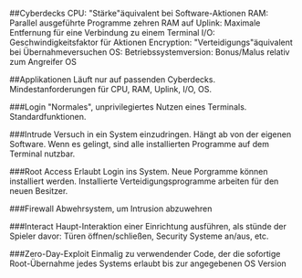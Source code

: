 ##Cyberdecks
CPU: 			"Stärke"äquivalent bei Software-Aktionen
RAM:			Parallel ausgeführte Programme zehren RAM auf
Uplink:		Maximale Entfernung für eine Verbindung zu einem Terminal 
I/O:			Geschwindigkeitsfaktor für Aktionen
Encryption: 	"Verteidigungs"äquivalent bei Übernahmeversuchen
OS:				Betriebssystemversion: Bonus/Malus relativ zum Angreifer OS

##Applikationen
Läuft nur auf passenden Cyberdecks. Mindestanforderungen für CPU, RAM, Uplink, I/O, OS.

###Login
"Normales", unprivilegiertes Nutzen eines Terminals. Standardfunktionen.

###Intrude
Versuch in ein System einzudringen. Hängt ab von der eigenen Software. Wenn es gelingt, sind alle installierten Programme auf dem Terminal nutzbar.

###Root Access
Erlaubt Login ins System. Neue Porgramme können installiert werden. Installierte Verteidigungsprogramme arbeiten für den neuen Besitzer.

###Firewall
Abwehrsystem, um Intrusion abzuwehren

###Interact
Haupt-Interaktion einer Einrichtung ausführen, als stünde der Spieler davor: Türen öffnen/schließen, Security Systeme an/aus, etc.

###Zero-Day-Exploit
Einmalig zu verwendender Code, der die sofortige Root-Übernahme jedes Systems erlaubt bis zur angegebenen OS Version
